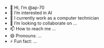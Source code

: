 - 👋 Hi, I’m @ap-70
- 👀 I’m interested in AI
- 🌱 I currently work as a computer technician
- 💞️ I’m looking to collaborate on ...
- 📫 How to reach me ...
- 😄 Pronouns: ...
- ⚡ Fun fact: ...

<!---
ap-70/ap-70 is a ✨ special ✨ repository because its `README.md` (this file) appears on your GitHub profile.
You can click the Preview link to take a look at your changes.
--->

